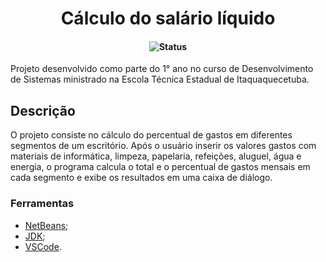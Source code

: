<h1 align="center">Cálculo do salário líquido</h1>
<h4 align="center">

<p align="center">
  <img src="https://img.shields.io/badge/status-concluído-brightgreen.svg" alt="Status" />
</p>

</h4>
Projeto desenvolvido como parte do 1° ano no curso de Desenvolvimento de Sistemas ministrado na Escola Técnica Estadual de Itaquaquecetuba. 

## Descrição
<p align=>O projeto consiste no cálculo do percentual de gastos em diferentes segmentos de um escritório. Após o usuário inserir os valores gastos com materiais de informática, limpeza, papelaria, refeições, aluguel, água e energia,  o programa calcula o total e o percentual de gastos mensais em cada segmento e exibe os resultados em uma caixa de diálogo.</p>

### Ferramentas

- [NetBeans](https://netbeans.apache.org/download/index.html);
- [JDK](https://www.oracle.com/br/java/technologies/downloads);
- [VSCode](https://code.visualstudio.com/download).